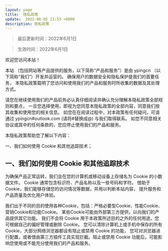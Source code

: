 ```yaml
---
layout: page
title:  隐私政策
update:  2022-06-05 13:53 +0800
description: 隐私政策
---
```


> 最后更新时间：2022年6月1日

> 生效时间：2022年6月1日

欢迎您访问本站！

本站 （包括网站等产品提供的服务，以下简称“产品和服务”）是由 ypingcn （以下简称“我们”）开发并运营的。 确保用户的数据安全和隐私保护是我们的首要任务， 本隐私政策载明了您访问和使用我们的产品和服务时所收集的数据及其处理方式。

请您在继续使用我们的产品前务必认真仔细阅读并确认充分理解本隐私政策全部规则和要点， 一旦您选择使用，即视为您同意本隐私政策的全部内容，同意我们按其收集和使用您的相关信息。 如您在在阅读过程中，对本政策有任何疑问，可请通过 ypingcn#outlook.com (请将#替换成@) 与我们取得联系。 如您不同意相关协议或其中的任何条款的，您应停止使用我们的产品和服务。

本隐私政策帮助您了解以下内容：

一、我们如何使用 Cookie 和其他追踪技术；

## 一、我们如何使用 Cookie 和其他追踪技术

为确保产品正常运转，我们会在您的计算机或移动设备上存储名为 Cookie 的小数据文件。 Cookie 通常包含标识符、产品名称以及一些号码和字符。 借助于 Cookie，我们能够存储您的访问情况等数据，并用以判断本站内容， 提升服务和产品质量及优化用户体验。

我们出于不同的目的使用各种Cookie，包括：严格必要型Cookie、性能Cookie、营销Cookie和功能Cookie。 某些Cookie可能由外部第三方提供，以向我们的产品提供其它功能。 我们不会将 Cookie 用于本政策所述目的之外的任何用途。您可根据自己的偏好管理或删除 Cookie。 您可以清除计算机上或手机中保存的所有 Cookie，大部分网络浏览器都设有阻止或禁用 Cookie 的功能， 您可对浏览器进行配置，或者借由第三方插件工具实现拦截。阻止或禁用 Cookie 功能后，可能影响您使用或不能充分使用我们的产品和服务。
